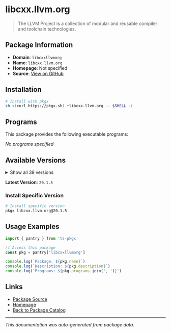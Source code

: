 # libcxx.llvm.org

> The LLVM Project is a collection of modular and reusable compiler and toolchain technologies.

## Package Information

- **Domain**: `libcxxllvmorg`
- **Name**: `libcxx.llvm.org`
- **Homepage**: Not specified
- **Source**: [View on GitHub](https://github.com/pkgxdev/pantry/tree/main/projects/libcxx.llvm.org/package.yml)

## Installation

```bash
# Install with pkgx
sh <(curl https://pkgx.sh) +libcxx.llvm.org -- $SHELL -i
```

## Programs

This package provides the following executable programs:

*No programs specified*

## Available Versions

<details>
<summary>Show all 39 versions</summary>

- `20.1.5`, `20.1.4`, `20.1.3`, `20.1.2`, `20.1.1`
- `20.1.0`, `19.1.7`, `19.1.6`, `19.1.5`, `19.1.4`
- `19.1.3`, `19.1.2`, `19.1.1`, `19.1.0`, `18.1.8`
- `18.1.7`, `18.1.6`, `18.1.4`, `18.1.3`, `18.1.2`
- `18.1.1`, `17.0.6`, `17.0.5`, `17.0.4`, `17.0.3`
- `17.0.2`, `17.0.1`, `16.0.6`, `16.0.5`, `16.0.4`
- `16.0.3`, `16.0.2`, `16.0.1`, `15.0.7`, `15.0.6`
- `14.0.6`, `14.0.3`, `13.0.1`, `12.0.1`

</details>

**Latest Version**: `20.1.5`

### Install Specific Version

```bash
# Install specific version
pkgx libcxx.llvm.org@20.1.5
```

## Usage Examples

```typescript
import { pantry } from 'ts-pkgx'

// Access this package
const pkg = pantry['libcxxllvmorg']

console.log(`Package: ${pkg.name}`)
console.log(`Description: ${pkg.description}`)
console.log(`Programs: ${pkg.programs.join(', ')}`)
```

## Links

- [Package Source](https://github.com/pkgxdev/pantry/tree/main/projects/libcxx.llvm.org/package.yml)
- [Homepage](#)
- [Back to Package Catalog](../package-catalog.md)

---

*This documentation was auto-generated from package data.*
